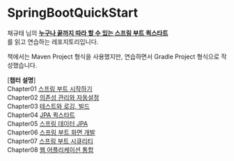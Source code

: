 # SpringBootQuickStart
채규태 님의 [**누구나 끝까지 따라 할 수 있는 스프링 부트 퀵스타트**](http://www.kyobobook.co.kr/product/detailViewKor.laf?ejkGb=KOR&mallGb=KOR&barcode=9791186710487)  
를 읽고 연습하는 레포지토리입니다.  

책에서는 Maven Project 형식을 사용했지만, 연습하면서 Gradle Project 형식으로 작성했습니다.  

[**챕터 설명**]  
Chapter01 [스프링 부트 시작하기](https://github.com/taehyungz/SpringBootQuickStart/tree/main/Chapter01)  
Chapter02 [의존성 관리와 자동설정](https://github.com/taehyungz/SpringBootQuickStart/tree/main/Chapter02)  
Chapter03 [테스트와 로깅, 빌드](https://github.com/taehyungz/SpringBootQuickStart/tree/main/Chapter03)  
Chapter04 [JPA 퀵스타트](https://github.com/taehyungz/SpringBootQuickStart/tree/main/Chapter04)  
Chapter05 [스프링 데이터 JPA](https://github.com/taehyungz/SpringBootQuickStart/tree/main/Chapter05)  
Chapter06 [스프링 부트 화면 개발](https://github.com/taehyungz/SpringBootQuickStart/tree/main/Chapter06)  
Chapter07 [스프링 부트 시큐리티](https://github.com/taehyungz/SpringBootQuickStart/tree/main/Chapter07)  
Chapter08 [웹 어플리케이션 통합](https://github.com/taehyungz/SpringBootQuickStart/tree/main/BoardWeb)  
